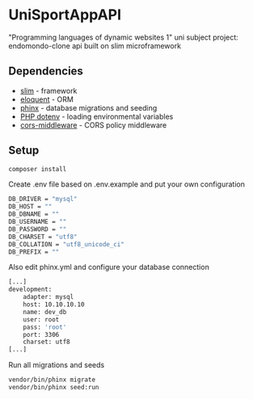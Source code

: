 # UniSportAppAPI

"Programming languages of dynamic websites 1" uni subject project:
endomondo-clone api built on slim microframework

## Dependencies
* [slim](https://www.slimframework.com/) - framework
* [eloquent](https://github.com/illuminate/database) - ORM
* [phinx](https://phinx.org/) - database migrations and seeding
* [PHP dotenv](https://github.com/vlucas/phpdotenv) - loading environmental variables
* [cors-middleware](https://github.com/tuupola/cors-middleware) - CORS policy middleware

## Setup

```bash
composer install
```

Create .env file based on .env.example and put your own configuration
```bash
DB_DRIVER = "mysql"
DB_HOST = ""
DB_DBNAME = ""
DB_USERNAME = ""
DB_PASSWORD = ""
DB_CHARSET = "utf8"
DB_COLLATION = "utf8_unicode_ci"
DB_PREFIX = ""
```

Also edit phinx.yml and configure your database connection
```bash
[...]
development:
    adapter: mysql
    host: 10.10.10.10
    name: dev_db
    user: root
    pass: 'root'
    port: 3306
    charset: utf8
[...]
```

Run all migrations and seeds
```bash
vendor/bin/phinx migrate
vendor/bin/phinx seed:run
```